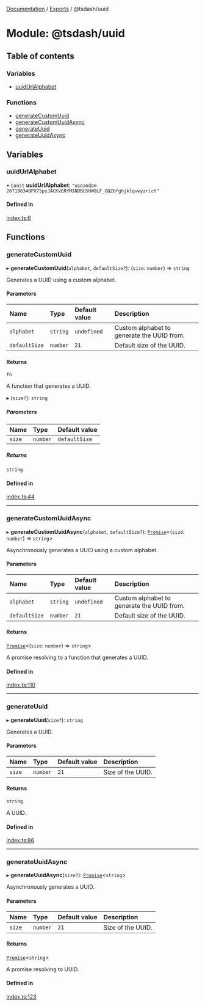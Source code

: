 [Documentation](../README.md) / [Exports](../modules.md) / @tsdash/uuid

# Module: @tsdash/uuid

## Table of contents

### Variables

- [uuidUrlAlphabet](tsdash_uuid.md#uuidurlalphabet)

### Functions

- [generateCustomUuid](tsdash_uuid.md#generatecustomuuid)
- [generateCustomUuidAsync](tsdash_uuid.md#generatecustomuuidasync)
- [generateUuid](tsdash_uuid.md#generateuuid)
- [generateUuidAsync](tsdash_uuid.md#generateuuidasync)

## Variables

### uuidUrlAlphabet

• `Const` **uuidUrlAlphabet**: ``"useandom-26T198340PX75pxJACKVERYMINDBUSHWOLF_GQZbfghjklqvwyzrict"``

#### Defined in

[index.ts:6](https://github.com/mhodge11/tsdash/blob/a16b6d9/packages/uuid/src/index.ts#L6)

## Functions

### generateCustomUuid

▸ **generateCustomUuid**(`alphabet`, `defaultSize?`): (`size`: `number`) => `string`

Generates a UUID using a custom alphabet.

#### Parameters

| Name | Type | Default value | Description |
| :------ | :------ | :------ | :------ |
| `alphabet` | `string` | `undefined` | Custom alphabet to generate the UUID from. |
| `defaultSize` | `number` | `21` | Default size of the UUID. |

#### Returns

`fn`

A function that generates a UUID.

▸ (`size?`): `string`

##### Parameters

| Name | Type | Default value |
| :------ | :------ | :------ |
| `size` | `number` | `defaultSize` |

##### Returns

`string`

#### Defined in

[index.ts:44](https://github.com/mhodge11/tsdash/blob/a16b6d9/packages/uuid/src/index.ts#L44)

___

### generateCustomUuidAsync

▸ **generateCustomUuidAsync**(`alphabet`, `defaultSize?`): [`Promise`]( https://developer.mozilla.org/docs/Web/JavaScript/Reference/Global_Objects/Promise )\<(`size`: `number`) => `string`\>

Asynchronously generates a UUID using a custom alphabet.

#### Parameters

| Name | Type | Default value | Description |
| :------ | :------ | :------ | :------ |
| `alphabet` | `string` | `undefined` | Custom alphabet to generate the UUID from. |
| `defaultSize` | `number` | `21` | Default size of the UUID. |

#### Returns

[`Promise`]( https://developer.mozilla.org/docs/Web/JavaScript/Reference/Global_Objects/Promise )\<(`size`: `number`) => `string`\>

A promise resolving to a function that generates a UUID.

#### Defined in

[index.ts:110](https://github.com/mhodge11/tsdash/blob/a16b6d9/packages/uuid/src/index.ts#L110)

___

### generateUuid

▸ **generateUuid**(`size?`): `string`

Generates a UUID.

#### Parameters

| Name | Type | Default value | Description |
| :------ | :------ | :------ | :------ |
| `size` | `number` | `21` | Size of the UUID. |

#### Returns

`string`

A UUID.

#### Defined in

[index.ts:86](https://github.com/mhodge11/tsdash/blob/a16b6d9/packages/uuid/src/index.ts#L86)

___

### generateUuidAsync

▸ **generateUuidAsync**(`size?`): [`Promise`]( https://developer.mozilla.org/docs/Web/JavaScript/Reference/Global_Objects/Promise )\<`string`\>

Asynchronously generates a UUID.

#### Parameters

| Name | Type | Default value | Description |
| :------ | :------ | :------ | :------ |
| `size` | `number` | `21` | Size of the UUID. |

#### Returns

[`Promise`]( https://developer.mozilla.org/docs/Web/JavaScript/Reference/Global_Objects/Promise )\<`string`\>

A promise resolving to UUID.

#### Defined in

[index.ts:123](https://github.com/mhodge11/tsdash/blob/a16b6d9/packages/uuid/src/index.ts#L123)
